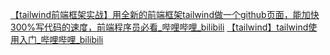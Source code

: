 [【tailwind前端框架实战】用全新的前端框架tailwind做一个github页面，能加快300%写代码的速度，前端程序员必看_哔哩哔哩_bilibili](https://www.bilibili.com/video/BV1rf4y1g7r5/?spm_id_from=333.999.0.0&vd_source=3d9e9a0e7677ae790c38995a8e2d121a)
[【tailwind】tailwind使用入门_哔哩哔哩_bilibili](https://www.bilibili.com/video/BV1nV4y1y7ec/?spm_id_from=333.1007.tianma.4-1-11.click&vd_source=3d9e9a0e7677ae790c38995a8e2d121a)